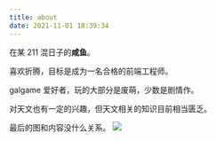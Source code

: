 ```yaml
---
title: about
date: 2021-11-01 18:39:34
---
```


在某 211 混日子的**咸鱼**。

喜欢折腾，目标是成为一名合格的前端工程师。

galgame 爱好者，玩的大部分是废萌，少数是剧情作。

对天文也有一定的兴趣，但天文相关的知识目前相当匮乏。

最后的图和内容没什么关系。
![](https://cdn.jsdelivr.net/gh/ourandream/blog_images@master/about/飞机云1.10xh6bcy188w.jpg)

